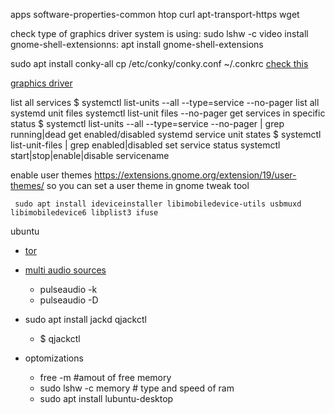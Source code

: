 apps software-properties-common htop curl apt-transport-https wget

check type of graphics driver system is using: sudo lshw -c video
 install gnome-shell-extensionns: apt install gnome-shell-extensions

sudo apt install conky-all
    cp /etc/conky/conky.conf ~/.conkrc
    [check this](https://linuxconfig.org/ubuntu-20-04-system-monitoring-with-conky-widgets)

[graphics driver](https://linuxconfig.org/ubuntu-20-04-tricks-and-things-you-might-not-know#h6-internet)

list all services
    $ systemctl list-units --all --type=service --no-pager
list all systemd unit files
    systemctl list-unit files --no-pager
get services in specific status
    $ systemctl list-units --all --type=service --no-pager | grep running|dead
get enabled/disabled systemd service unit states
    $ systemctl list-unit-files | grep enabled|disabled
set service status
    systemctl start|stop|enable|disable servicename

enable user themes
    <https://extensions.gnome.org/extension/19/user-themes/>
    so you can set a user theme in gnome tweak tool

     sudo apt install ideviceinstaller libimobiledevice-utils usbmuxd libimobiledevice6 libplist3 ifuse

ubuntu

- [tor](https://2019.www.torproject.org/docs/debian.html.en)
- [multi audio sources](https://linuxconfig.org/how-to-enable-multiple-simultaneous-audio-outputs-on-pulseaudio-in-linux)
  - pulseaudio -k
  - pulseaudio -D
- sudo apt install jackd qjackctl
  - $ qjackctl

- optomizations
  - free -m #amout of free memory
  - sudo lshw -c memory # type and speed of ram
  - sudo apt install lubuntu-desktop
